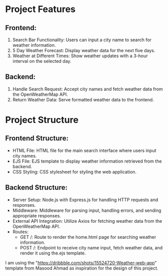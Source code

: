 Project Features
=

Frontend:
-
1. Search Bar Functionality: Users can input a city name to search for weather information.
2. 5 Day Weather Forecast: Display weather data for the next five days.
3. Weather at Different Times: Show weather updates with a 3-hour interval on the selected day.

Backend:
-
1. Handle Search Request: Accept city names and fetch weather data from the OpenWeatherMap API.
2. Return Weather Data: Serve formatted weather data to the frontend.

Project Structure
=

Frontend Structure:
-
* HTML File: HTML file for the main search interface where users input city names.
* EJS File: EJS template to display weather information retrieved from the backend.
* CSS Styling: CSS stylesheet for styling the web application.

Backend Structure:
-
* Server Setup: Node.js with Express.js for handling HTTP requests and responses.
* Middleware: Middleware for parsing input, handling errors, and sending appropriate responses.
* External API Integration: Utilize Axios for fetching weather data from the OpenWeatherMap API.
* Routes:
   * GET /: Route to render the home.html page for searching weather information.
   * POST /: Endpoint to receive city name input, fetch weather data, and render it using the.ejs template.


I am using the "https://dribbble.com/shots/15524720-Weather-web-app" template from Masood Ahmad as inspiration for the design of this project.
